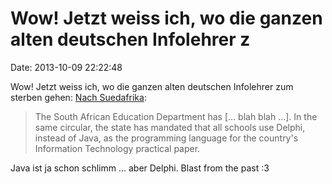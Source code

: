 Wow! Jetzt weiss ich, wo die ganzen alten deutschen Infolehrer z
================================================================

Date: 2013-10-09 22:22:48

Wow! Jetzt weiss ich, wo die ganzen alten deutschen Infolehrer zum
sterben gehen: [Nach
Suedafrika](http://news.slashdot.org/story/13/10/09/1648218/south-african-education-department-bans-free-and-open-source-software):

> The South African Education Department has \[\... blah blah \...\]. In
> the same circular, the state has mandated that all schools use Delphi,
> instead of Java, as the programming language for the country\'s
> Information Technology practical paper.

Java ist ja schon schlimm \... aber Delphi. Blast from the past :3
